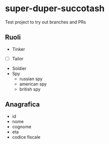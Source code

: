 # super-duper-succotash

Test project to try out branches and PRs

## Ruoli

- Tinker
- [ ] Tailor
- Soldier
- Spy
    - russian spy
    - american spy
    - british spy

## Anagrafica

- id
- nome
- cognome
- eta
- codice fiscale